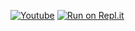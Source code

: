 [![Youtube](https://media.discordapp.net/attachments/984383210710507590/1001911829087391844/download_1.jpeg)](https://youtu.be/PiVOMD0sLb4)
[![Run on Repl.it](https://repl.it/badge/github/replit/replbox)](https://replit.com/github/TheAxes/Discord-Nuke-Bot-V2)
